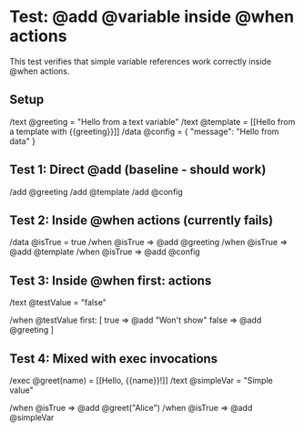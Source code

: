 # Test: @add @variable inside @when actions

This test verifies that simple variable references work correctly inside @when actions.

## Setup
/text @greeting = "Hello from a text variable"
/text @template = [[Hello from a template with {{greeting}}]]
/data @config = { "message": "Hello from data" }

## Test 1: Direct @add (baseline - should work)
/add @greeting
/add @template
/add @config

## Test 2: Inside @when actions (currently fails)
/data @isTrue = true
/when @isTrue => @add @greeting
/when @isTrue => @add @template
/when @isTrue => @add @config

## Test 3: Inside @when first: actions
/text @testValue = "false"

/when @testValue first: [
  true => @add "Won't show"
  false => @add @greeting
]

## Test 4: Mixed with exec invocations
/exec @greet(name) = [[Hello, {{name}}!]]
/text @simpleVar = "Simple value"

/when @isTrue => @add @greet("Alice")
/when @isTrue => @add @simpleVar